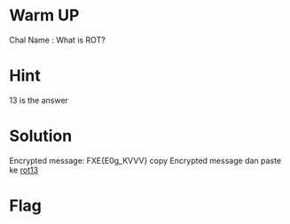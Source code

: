 # Warm UP
Chal Name : What is ROT?

# Hint
13 is the answer

# Solution
Encrypted message: FXE{E0g_KVVV}
copy Encrypted message dan paste ke 
[rot13](https://rot13.com)

# Flag
